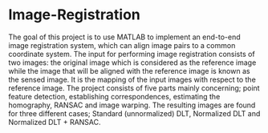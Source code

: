 # Image-Registration
The goal of this project is to use MATLAB to implement an end-to-end image registration system, which can align image pairs to a common coordinate system. The input for performing image registration consists of two images: the original image which is considered as the reference image while the image that will be aligned with the reference image is known as the sensed image. It is the mapping of the input images with respect to the reference image. The project consists of five parts mainly concerning; point feature detection, establishing correspondences, estimating the homography, RANSAC and image warping. The resulting images are found for three different cases; Standard (unnormalized) DLT, Normalized DLT and Normalized DLT + RANSAC.
